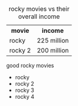 <table>
    <caption>rocky movies vs their overall income</caption>
    <tr>
        <th colspan="2">movie</th>
        <th colspan="2">income</th>
    </tr>
    <tr>
        <td colspan="2">rocky</td>
        <td colspan="2">225 million</td>
    </tr>
    <tr>
        <td colspan="2">rocky 2</td>
        <td colspan="2">200 million</td>
    </tr>
</table>
<caption>good rocky movies</caption>
<ul>
    <li>rocky</li>
    <li>rocky 2</li>
    <li>rocky 3</li>
    <li>rocky 4</li>
</ul>
